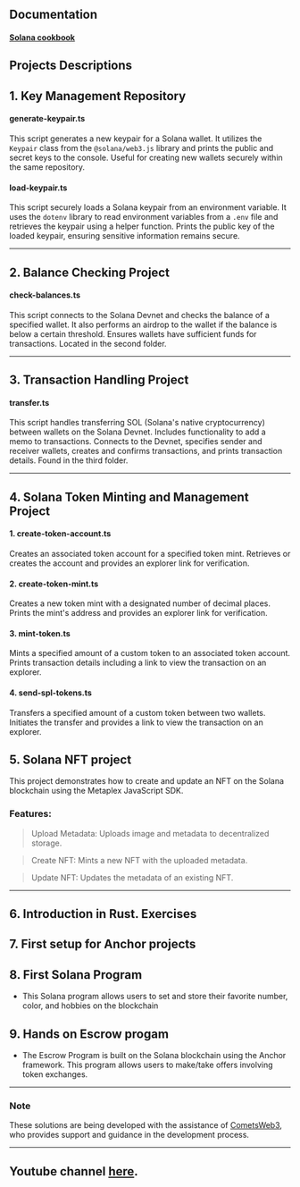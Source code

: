 ## Documentation 
#### [Solana cookbook](https://solanacookbook.com/#contributing)

## Projects Descriptions

## 1. Key Management Repository

#### generate-keypair.ts
This script generates a new keypair for a Solana wallet. It utilizes the `Keypair` class from the `@solana/web3.js` library and prints the public and secret keys to the console. Useful for creating new wallets securely within the same repository.

#### load-keypair.ts
This script securely loads a Solana keypair from an environment variable. It uses the `dotenv` library to read environment variables from a `.env` file and retrieves the keypair using a helper function. Prints the public key of the loaded keypair, ensuring sensitive information remains secure.

---

## 2. Balance Checking Project

#### check-balances.ts
This script connects to the Solana Devnet and checks the balance of a specified wallet. It also performs an airdrop to the wallet if the balance is below a certain threshold. Ensures wallets have sufficient funds for transactions. Located in the second folder.

---

## 3. Transaction Handling Project

#### transfer.ts
This script handles transferring SOL (Solana's native cryptocurrency) between wallets on the Solana Devnet. Includes functionality to add a memo to transactions. Connects to the Devnet, specifies sender and receiver wallets, creates and confirms transactions, and prints transaction details. Found in the third folder.

---

## 4. Solana Token Minting and Management Project

#### 1. create-token-account.ts
Creates an associated token account for a specified token mint. Retrieves or creates the account and provides an explorer link for verification.

#### 2. create-token-mint.ts
Creates a new token mint with a designated number of decimal places. Prints the mint's address and provides an explorer link for verification.

#### 3. mint-token.ts
Mints a specified amount of a custom token to an associated token account. Prints transaction details including a link to view the transaction on an explorer.

#### 4. send-spl-tokens.ts
Transfers a specified amount of a custom token between two wallets. Initiates the transfer and provides a link to view the transaction on an explorer.

## 5. Solana NFT project
This project demonstrates how to create and update an NFT on the Solana blockchain using the Metaplex JavaScript SDK.

### Features:
> Upload Metadata: Uploads image and metadata to decentralized storage.

> Create NFT: Mints a new NFT with the uploaded metadata.

> Update NFT: Updates the metadata of an existing NFT.

- - - 

## 6. Introduction in Rust. Exercises

## 7. First setup for Anchor projects

## 8. First Solana Program
- This Solana program allows users to set and store their favorite number, color, and hobbies on the blockchain

## 9. Hands on Escrow progam 
- The Escrow Program is built on the Solana blockchain using the Anchor framework. This program allows users to make/take offers involving token exchanges.

---
### Note
These solutions are being developed with the assistance of [CometsWeb3](https://cometsweb3.space), who provides support and guidance in the development process.

---
## Youtube channel [here](https://www.youtube.com/@cometsofweb3/videos).